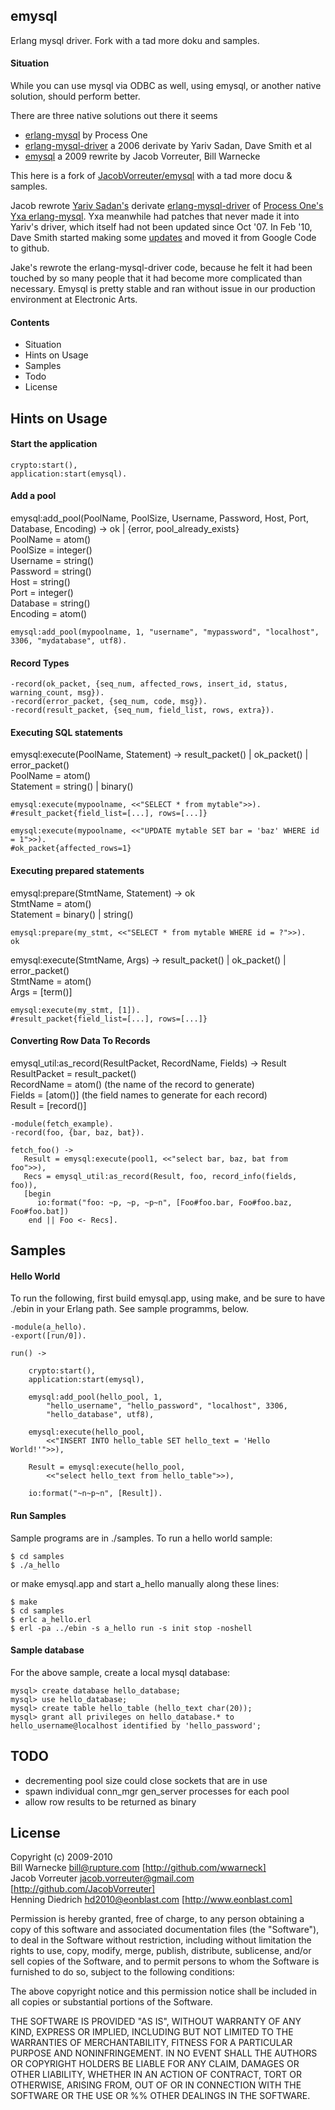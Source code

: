 ## emysql

Erlang mysql driver. Fork with a tad more doku and samples.


#### Situation

While you can use mysql via ODBC as well, using emysql, or another native solution, should perform better.

There are three native solutions out there it seems
* [erlang-mysql](https://support.process-one.net/doc/display/CONTRIBS/Yxa) by Process One
* [erlang-mysql-driver](http://code.google.com/p/erlang-mysql-driver/) a 2006 derivate by Yariv Sadan, Dave Smith et al
* [emysql](http://github.com/JacobVorreuter/emysql) a 2009 rewrite by Jacob Vorreuter, Bill Warnecke

This here is a fork of [JacobVorreuter/emysql](http://github.com/JacobVorreuter/emysql) with a tad more docu & samples.

Jacob rewrote [Yariv Sadan's](http://yarivsblog.com/) derivate [erlang-mysql-driver](http://code.google.com/p/erlang-mysql-driver/)
of [Process One's Yxa erlang-mysql](https://support.process-one.net/doc/display/CONTRIBS/Yxa). 
Yxa meanwhile had patches that never made it into Yariv's driver, which itself had not
been updated since Oct '07. In Feb '10, Dave Smith started making some [updates](http://github.com/dizzyd/erlang-mysql-driver) and moved it from Google Code to github.

Jake's rewrote the erlang-mysql-driver code, because he felt it had been touched by so many people that it had
become more complicated than necessary. Emysql is pretty stable and ran without issue in our production environment at Electronic Arts.


#### Contents

* Situation
* Hints on Usage
* Samples
* Todo
* License

## Hints on Usage 

#### Start the application

	crypto:start(),
	application:start(emysql).
	
#### Add a pool
emysql:add\_pool(PoolName, PoolSize, Username, Password, Host, Port, Database, Encoding) -> ok | {error, pool\_already\_exists}  
PoolName = atom()  
PoolSize = integer()  
Username = string()  
Password = string()  
Host = string()  
Port = integer()  
Database = string()  
Encoding = atom()  

	emysql:add_pool(mypoolname, 1, "username", "mypassword", "localhost", 3306, "mydatabase", utf8).
	
#### Record Types
	-record(ok_packet, {seq_num, affected_rows, insert_id, status, warning_count, msg}).
	-record(error_packet, {seq_num, code, msg}).
	-record(result_packet, {seq_num, field_list, rows, extra}).

#### Executing SQL statements
emysql:execute(PoolName, Statement) -> result\_packet() | ok\_packet() | error\_packet()  
PoolName = atom()  
Statement = string() | binary()  	

	emysql:execute(mypoolname, <<"SELECT * from mytable">>).
	#result_packet{field_list=[...], rows=[...]}
	
	emysql:execute(mypoolname, <<"UPDATE mytable SET bar = 'baz' WHERE id = 1">>).
	#ok_packet{affected_rows=1}
	
#### Executing prepared statements
emysql:prepare(StmtName, Statement) -> ok  
StmtName = atom()  
Statement = binary() | string()  

	emysql:prepare(my_stmt, <<"SELECT * from mytable WHERE id = ?">>).
	ok
	
emysql:execute(StmtName, Args) -> result\_packet() | ok\_packet() | error\_packet()  
StmtName = atom()  
Args = [term()]  

	emysql:execute(my_stmt, [1]).
	#result_packet{field_list=[...], rows=[...]}

#### Converting Row Data To Records
emysql\_util:as\_record(ResultPacket, RecordName, Fields) -> Result  
ResultPacket = result\_packet()  
RecordName = atom() (the name of the record to generate)  
Fields = [atom()] (the field names to generate for each record)  
Result = [record()]  

	-module(fetch_example).
	-record(foo, {bar, baz, bat}).
	
	fetch_foo() ->
	   Result = emysql:execute(pool1, <<"select bar, baz, bat from foo">>),
	   Recs = emysql_util:as_record(Result, foo, record_info(fields, foo)),
	   [begin
		  io:format("foo: ~p, ~p, ~p~n", [Foo#foo.bar, Foo#foo.baz, Foo#foo.bat])
	    end || Foo <- Recs].

## Samples

#### Hello World
To run the following, first build emysql.app, using make, 
and be sure to have ./ebin in your Erlang path. See sample programms, below.
	
	-module(a_hello).
	-export([run/0]).

	run() ->

		crypto:start(),
		application:start(emysql),

		emysql:add_pool(hello_pool, 1,
			"hello_username", "hello_password", "localhost", 3306,
			"hello_database", utf8),

		emysql:execute(hello_pool,
			<<"INSERT INTO hello_table SET hello_text = 'Hello World!'">>),

	    Result = emysql:execute(hello_pool,
    		<<"select hello_text from hello_table">>),

		io:format("~n~p~n", [Result]).

#### Run Samples
Sample programs are in ./samples. To run a hello world sample:

	$ cd samples
	$ ./a_hello
	
or make emysql.app and start a_hello manually along these lines:

	$ make
	$ cd samples
	$ erlc a_hello.erl
	$ erl -pa ../ebin -s a_hello run -s init stop -noshell


#### Sample database
For the above sample, create a local mysql database:
	
	mysql> create database hello_database;
	mysql> use hello_database;
	mysql> create table hello_table (hello_text char(20));
	mysql> grant all privileges on hello_database.* to hello_username@localhost identified by 'hello_password';


## TODO
* decrementing pool size could close sockets that are in use
* spawn individual conn\_mgr gen\_server processes for each pool
* allow row results to be returned as binary

## License

Copyright (c) 2009-2010   
Bill Warnecke <bill@rupture.com> [http://github.com/wwarneck]  
Jacob Vorreuter <jacob.vorreuter@gmail.com> [http://github.com/JacobVorreuter]  
Henning Diedrich <hd2010@eonblast.com> [http://www.eonblast.com]  
 
Permission is hereby granted, free of charge, to any person
obtaining a copy of this software and associated documentation
files (the "Software"), to deal in the Software without
restriction, including without limitation the rights to use,
copy, modify, merge, publish, distribute, sublicense, and/or sell
copies of the Software, and to permit persons to whom the
Software is furnished to do so, subject to the following
conditions:

The above copyright notice and this permission notice shall be
included in all copies or substantial portions of the Software.
 
THE SOFTWARE IS PROVIDED "AS IS", WITHOUT WARRANTY OF ANY KIND,
EXPRESS OR IMPLIED, INCLUDING BUT NOT LIMITED TO THE WARRANTIES
OF MERCHANTABILITY, FITNESS FOR A PARTICULAR PURPOSE AND
NONINFRINGEMENT. IN NO EVENT SHALL THE AUTHORS OR COPYRIGHT
HOLDERS BE LIABLE FOR ANY CLAIM, DAMAGES OR OTHER LIABILITY,
WHETHER IN AN ACTION OF CONTRACT, TORT OR OTHERWISE, ARISING
FROM, OUT OF OR IN CONNECTION WITH THE SOFTWARE OR THE USE OR
%% OTHER DEALINGS IN THE SOFTWARE.